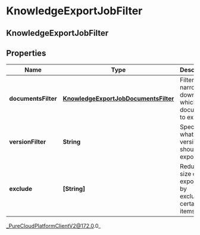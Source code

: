 # KnowledgeExportJobFilter

## KnowledgeExportJobFilter

## Properties

|Name | Type | Description | Notes|
|------------ | ------------- | ------------- | -------------|
| **documentsFilter** | [**KnowledgeExportJobDocumentsFilter**](KnowledgeExportJobDocumentsFilter) | Filters for narrowing down which documents to export. | [optional] |
| **versionFilter** | **String** | Specifies what version should be exported. | |
| **exclude** | **[String]** | Reduce the size of the export file by excluding certain items. | [optional] |



_PureCloudPlatformClientV2@172.0.0_
